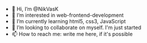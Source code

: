 - 👋 Hi, I’m @NikVasK
- 👀 I’m interested in web-frontend-development
- 🌱 I’m currently learning html5, css3, JavaScript
- 💞️ I’m looking to collaborate on myself. I'm just started
- 📫 How to reach me: write me here, if it's possible

<!---
NikVasK/NikVasK is a ✨ special ✨ repository because its `README.md` (this file) appears on your GitHub profile.
You can click the Preview link to take a look at your changes.
--->
